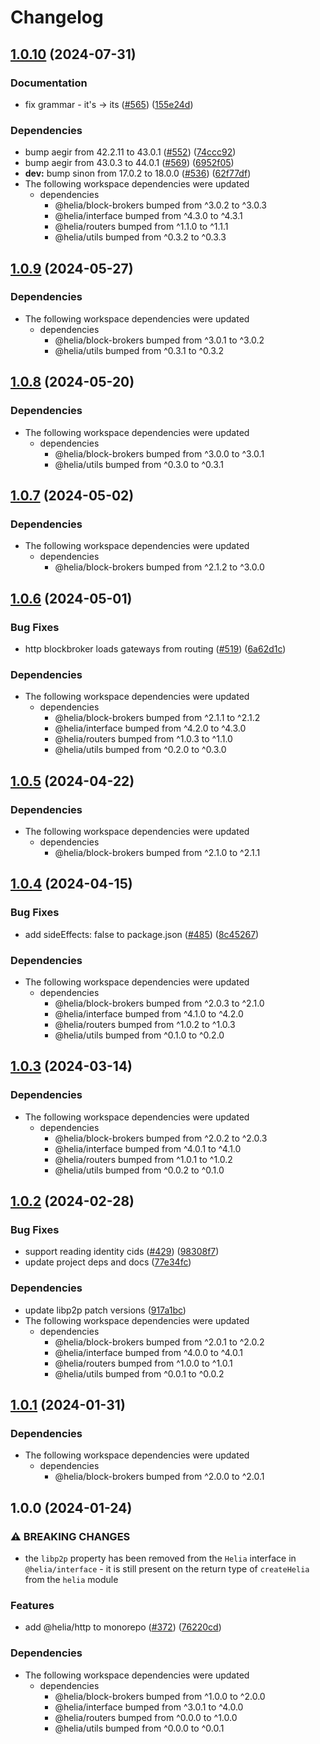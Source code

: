 # Changelog

## [1.0.10](https://github.com/ipfs/helia/compare/http-v1.0.9...http-v1.0.10) (2024-07-31)

### Documentation

- fix grammar - it's -&gt; its ([#565](https://github.com/ipfs/helia/issues/565)) ([155e24d](https://github.com/ipfs/helia/commit/155e24db8c06c33972895d702a656e0c2996f3d9))

### Dependencies

- bump aegir from 42.2.11 to 43.0.1 ([#552](https://github.com/ipfs/helia/issues/552)) ([74ccc92](https://github.com/ipfs/helia/commit/74ccc92793a6d0bb4bee714d9fe4fa4183aa4ee8))
- bump aegir from 43.0.3 to 44.0.1 ([#569](https://github.com/ipfs/helia/issues/569)) ([6952f05](https://github.com/ipfs/helia/commit/6952f05357844e5aa3dffb2afaf261df06b9b7c1))
- **dev:** bump sinon from 17.0.2 to 18.0.0 ([#536](https://github.com/ipfs/helia/issues/536)) ([62f77df](https://github.com/ipfs/helia/commit/62f77dfbff94a64e9c248f5be54055c18a6427f7))
- The following workspace dependencies were updated
  - dependencies
    - @helia/block-brokers bumped from ^3.0.2 to ^3.0.3
    - @helia/interface bumped from ^4.3.0 to ^4.3.1
    - @helia/routers bumped from ^1.1.0 to ^1.1.1
    - @helia/utils bumped from ^0.3.2 to ^0.3.3

## [1.0.9](https://github.com/ipfs/helia/compare/http-v1.0.8...http-v1.0.9) (2024-05-27)

### Dependencies

- The following workspace dependencies were updated
  - dependencies
    - @helia/block-brokers bumped from ^3.0.1 to ^3.0.2
    - @helia/utils bumped from ^0.3.1 to ^0.3.2

## [1.0.8](https://github.com/ipfs/helia/compare/http-v1.0.7...http-v1.0.8) (2024-05-20)

### Dependencies

- The following workspace dependencies were updated
  - dependencies
    - @helia/block-brokers bumped from ^3.0.0 to ^3.0.1
    - @helia/utils bumped from ^0.3.0 to ^0.3.1

## [1.0.7](https://github.com/ipfs/helia/compare/http-v1.0.6...http-v1.0.7) (2024-05-02)

### Dependencies

- The following workspace dependencies were updated
  - dependencies
    - @helia/block-brokers bumped from ^2.1.2 to ^3.0.0

## [1.0.6](https://github.com/ipfs/helia/compare/http-v1.0.5...http-v1.0.6) (2024-05-01)

### Bug Fixes

- http blockbroker loads gateways from routing ([#519](https://github.com/ipfs/helia/issues/519)) ([6a62d1c](https://github.com/ipfs/helia/commit/6a62d1c8dcfadead0498d0bb59958837dc204c91))

### Dependencies

- The following workspace dependencies were updated
  - dependencies
    - @helia/block-brokers bumped from ^2.1.1 to ^2.1.2
    - @helia/interface bumped from ^4.2.0 to ^4.3.0
    - @helia/routers bumped from ^1.0.3 to ^1.1.0
    - @helia/utils bumped from ^0.2.0 to ^0.3.0

## [1.0.5](https://github.com/ipfs/helia/compare/http-v1.0.4...http-v1.0.5) (2024-04-22)

### Dependencies

- The following workspace dependencies were updated
  - dependencies
    - @helia/block-brokers bumped from ^2.1.0 to ^2.1.1

## [1.0.4](https://github.com/ipfs/helia/compare/http-v1.0.3...http-v1.0.4) (2024-04-15)

### Bug Fixes

- add sideEffects: false to package.json ([#485](https://github.com/ipfs/helia/issues/485)) ([8c45267](https://github.com/ipfs/helia/commit/8c45267a474ab10b2faadfebdab33cfe446e8c03))

### Dependencies

- The following workspace dependencies were updated
  - dependencies
    - @helia/block-brokers bumped from ^2.0.3 to ^2.1.0
    - @helia/interface bumped from ^4.1.0 to ^4.2.0
    - @helia/routers bumped from ^1.0.2 to ^1.0.3
    - @helia/utils bumped from ^0.1.0 to ^0.2.0

## [1.0.3](https://github.com/ipfs/helia/compare/http-v1.0.2...http-v1.0.3) (2024-03-14)

### Dependencies

- The following workspace dependencies were updated
  - dependencies
    - @helia/block-brokers bumped from ^2.0.2 to ^2.0.3
    - @helia/interface bumped from ^4.0.1 to ^4.1.0
    - @helia/routers bumped from ^1.0.1 to ^1.0.2
    - @helia/utils bumped from ^0.0.2 to ^0.1.0

## [1.0.2](https://github.com/ipfs/helia/compare/http-v1.0.1...http-v1.0.2) (2024-02-28)

### Bug Fixes

- support reading identity cids ([#429](https://github.com/ipfs/helia/issues/429)) ([98308f7](https://github.com/ipfs/helia/commit/98308f77488b8196b2d18f78f05ecd2d37456834))
- update project deps and docs ([77e34fc](https://github.com/ipfs/helia/commit/77e34fc115cbfb82585fd954bcf389ecebf655bc))

### Dependencies

- update libp2p patch versions ([917a1bc](https://github.com/ipfs/helia/commit/917a1bceb9e9b56428a15dc3377a963f06affd12))
- The following workspace dependencies were updated
  - dependencies
    - @helia/block-brokers bumped from ^2.0.1 to ^2.0.2
    - @helia/interface bumped from ^4.0.0 to ^4.0.1
    - @helia/routers bumped from ^1.0.0 to ^1.0.1
    - @helia/utils bumped from ^0.0.1 to ^0.0.2

## [1.0.1](https://github.com/ipfs/helia/compare/http-v1.0.0...http-v1.0.1) (2024-01-31)

### Dependencies

- The following workspace dependencies were updated
  - dependencies
    - @helia/block-brokers bumped from ^2.0.0 to ^2.0.1

## 1.0.0 (2024-01-24)

### ⚠ BREAKING CHANGES

- the `libp2p` property has been removed from the `Helia` interface in `@helia/interface` - it is still present on the return type of `createHelia` from the `helia` module

### Features

- add @helia/http to monorepo ([#372](https://github.com/ipfs/helia/issues/372)) ([76220cd](https://github.com/ipfs/helia/commit/76220cd5adf45af7fa61fd0a1321de4722b744d6))

### Dependencies

- The following workspace dependencies were updated
  - dependencies
    - @helia/block-brokers bumped from ^1.0.0 to ^2.0.0
    - @helia/interface bumped from ^3.0.1 to ^4.0.0
    - @helia/routers bumped from ^0.0.0 to ^1.0.0
    - @helia/utils bumped from ^0.0.0 to ^0.0.1

